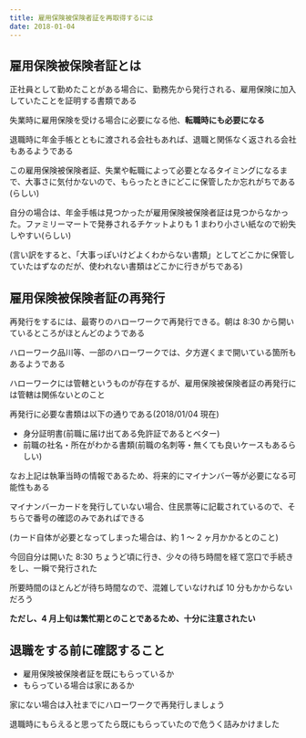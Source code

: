 ```yaml
---
title: 雇用保険被保険者証を再取得するには
date: 2018-01-04
---
```


## 雇用保険被保険者証とは

正社員として勤めたことがある場合に、勤務先から発行される、雇用保険に加入していたことを証明する書類である

失業時に雇用保険を受ける場合に必要になる他、**転職時にも必要になる**

退職時に年金手帳とともに渡される会社もあれば、退職と関係なく返される会社もあるようである

この雇用保険被保険者証、失業や転職によって必要となるタイミングになるまで、大事さに気付かないので、もらったときにどこに保管したか忘れがちである(らしい)

自分の場合は、年金手帳は見つかったが雇用保険被保険者証は見つからなかった。ファミリーマートで発券されるチケットよりも 1 まわり小さい紙なので紛失しやすい(らしい)

(言い訳をすると、「大事っぽいけどよくわからない書類」としてどこかに保管していたはずなのだが、使われない書類はどこかに行きがちである)

## 雇用保険被保険者証の再発行

再発行をするには、最寄りのハローワークで再発行できる。朝は 8:30 から開いているところがほとんどのようである

ハローワーク品川等、一部のハローワークでは、夕方遅くまで開いている箇所もあるようである

ハローワークには管轄というものが存在するが、雇用保険被保険者証の再発行には管轄は関係ないとのこと

再発行に必要な書類は以下の通りである(2018/01/04 現在)

- 身分証明書(前職に届け出てある免許証であるとベター)
- 前職の社名・所在がわかる書類(前職の名刺等・無くても良いケースもあるらしい)

なお上記は執筆当時の情報であるため、将来的にマイナンバー等が必要になる可能性もある

マイナンバーカードを発行していない場合、住民票等に記載されているので、そちらで番号の確認のみであればできる

(カード自体が必要となってしまった場合は、約 1 〜 2 ヶ月かかるとのこと)

今回自分は開いた 8:30 ちょうど頃に行き、少々の待ち時間を経て窓口で手続きをし、一瞬で発行された

所要時間のほとんどが待ち時間なので、混雑していなければ 10 分もかからないだろう

**ただし、4 月上旬は繁忙期とのことであるため、十分に注意されたい**

## 退職をする前に確認すること

- 雇用保険被保険者証を既にもらっているか
- もらっている場合は家にあるか

家にない場合は入社までにハローワークで再発行しましょう

退職時にもらえると思ってたら既にもらっていたので危うく詰みかけました
